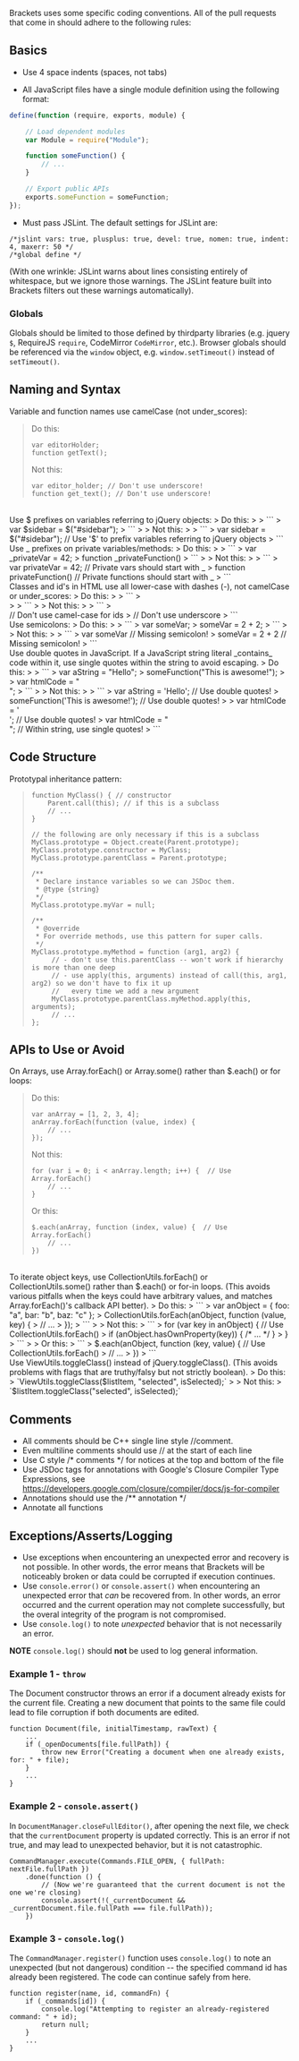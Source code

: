 Brackets uses some specific coding conventions. All of the pull requests that come in should adhere to the following rules:

## Basics ##
* Use 4 space indents (spaces, not tabs)

* All JavaScript files have a single module definition using the following format:

```javascript
define(function (require, exports, module) {

    // Load dependent modules
    var Module = require("Module");

    function someFunction() {
        // ...
    }

    // Export public APIs
    exports.someFunction = someFunction;
});
```

* Must pass JSLint. The default settings for JSLint are:

```
/*jslint vars: true, plusplus: true, devel: true, nomen: true, indent: 4, maxerr: 50 */
/*global define */
```

(With one wrinkle: JSLint warns about lines consisting entirely of whitespace, but we ignore those warnings. The JSLint feature built into Brackets filters out these warnings automatically).


### Globals ###

Globals should be limited to those defined by thirdparty libraries (e.g. jquery ``$``, RequireJS ``require``, CodeMirror ``CodeMirror``, etc.). Browser globals should be referenced via the ``window`` object, e.g. ``window.setTimeout()`` instead of ``setTimeout()``.

## Naming and Syntax ##
Variable and function names use camelCase (not under_scores):
> Do this:
>
> ```
> var editorHolder; 
> function getText();
> ```
>
> Not this:
>
> ```
> var editor_holder; // Don't use underscore!
> function get_text(); // Don't use underscore!
> ```

<br/>
Use $ prefixes on variables referring to jQuery objects:
> Do this:
>
> ```
> var $sidebar = $("#sidebar");
> ```
>
> Not this:
>
> ```
> var sidebar = $("#sidebar"); // Use '$' to prefix variables referring to jQuery objects
> ```

<br/>
Use _ prefixes on private variables/methods:
> Do this:
>
> ```
> var _privateVar = 42;
> function _privateFunction() 
> ```
>
> Not this:
>
> ```
> var privateVar = 42; // Private vars should start with _
> function privateFunction() // Private functions should start with _
> ```

<br/>
Classes and id's in HTML use all lower-case with dashes (-), not camelCase or under_scores:
> Do this:
>
> ```
> <div id="search-results">
> <span class="title-wrapper">
> ```
>
> Not this:
>
> ```
> <div id="searchResults">  // Don't use camel-case for ids
> <span class="title_wrapper"> // Don't use underscore
> ```

<br/>
Use semicolons:
> Do this:
>
> ```
> var someVar;
> someVar = 2 + 2;
> ```
>
> Not this:
>
> ```
> var someVar   // Missing semicolon!
> someVar = 2 + 2   // Missing semicolon!
> ```

<br/>
Use double quotes in JavaScript. If a JavaScript string literal _contains_ code within it, use single quotes within the string to avoid escaping.
> Do this:
>
> ```
> var aString = "Hello";
> someFunction("This is awesome!");
>
> var htmlCode = "<div id='some-id' class='some-class'></div>";
> ```
>
> Not this:
>
> ```
> var aString = 'Hello'; // Use double quotes!
> someFunction('This is awesome!'); // Use double quotes!
>
> var htmlCode = '<div id="some-id" class="some-class"></div>'; // Use double quotes!
> var htmlCode = "<div id=\"some-id\" class=\"some-class\"></div>"; // Within string, use single quotes!
> ```


## Code Structure ##
Prototypal inheritance pattern:
> ```
> function MyClass() { // constructor
>     Parent.call(this); // if this is a subclass
>     // ...
> }
>
> // the following are only necessary if this is a subclass
> MyClass.prototype = Object.create(Parent.prototype);
> MyClass.prototype.constructor = MyClass;
> MyClass.prototype.parentClass = Parent.prototype;
>
> /**
>  * Declare instance variables so we can JSDoc them.
>  * @type {string}
>  */
> MyClass.prototype.myVar = null;
>
> /**
>  * @override
>  * For override methods, use this pattern for super calls.
>  */
> MyClass.prototype.myMethod = function (arg1, arg2) {
>      // - don't use this.parentClass -- won't work if hierarchy is more than one deep
>      // - use apply(this, arguments) instead of call(this, arg1, arg2) so we don't have to fix it up
>      //   every time we add a new argument
>      MyClass.prototype.parentClass.myMethod.apply(this, arguments);
>      // ... 
> };


## APIs to Use or Avoid ##
On Arrays, use Array.forEach() or Array.some() rather than $.each() or for loops:
> Do this:
> ```
> var anArray = [1, 2, 3, 4];
> anArray.forEach(function (value, index) {
>     // ...
> });
> ```
>
> Not this:
> ```
> for (var i = 0; i < anArray.length; i++) {  // Use Array.forEach()
>     // ...
> }
> ```
>
> Or this:
> ```
> $.each(anArray, function (index, value) {  // Use Array.forEach()
>     // ...
> })
> ```

<br/>
To iterate object keys, use CollectionUtils.forEach() or CollectionUtils.some() rather than $.each() or for-in loops. (This avoids various pitfalls when the keys could have arbitrary values, and matches Array.forEach()'s callback API better).
> Do this:
> ```
> var anObject = { foo: "a", bar: "b", baz: "c" };
> CollectionUtils.forEach(anObject, function (value, key) {
>     // ...
> });
> ```
>
> Not this:
> ```
> for (var key in anObject) {  // Use CollectionUtils.forEach()
>     if (anObject.hasOwnProperty(key)) { /* ... */ }
> }
> ```
>
> Or this:
> ```
> $.each(anObject, function (key, value) {  // Use CollectionUtils.forEach()
>     // ...
> })
> ```

<br/>
Use ViewUtils.toggleClass() instead of jQuery.toggleClass(). (This avoids problems with flags that are truthy/falsy but not strictly boolean).
> Do this:
> `ViewUtils.toggleClass($listItem, "selected", isSelected);`
>
> Not this:
> `$listItem.toggleClass("selected", isSelected);`


## Comments ##
* All comments should be C++ single line style //comment.
* Even multiline comments should use // at the start of each line
* Use C style /* comments */ for notices at the top and bottom of the file
* Use JSDoc tags for annotations with Google's Closure Compiler Type Expressions, see https://developers.google.com/closure/compiler/docs/js-for-compiler
* Annotations should use the /** annotation */
* Annotate all functions

## <a name="error_handling"></a>Exceptions/Asserts/Logging ##

* Use exceptions when encountering an unexpected error and recovery is not possible. In other words, the error means that Brackets will be noticeably broken or data could be corrupted if execution continues.
* Use `console.error()` or `console.assert()` when encountering an unexpected error that *can* be recovered from. In other words, an error occurred and the current operation may not complete successfully, but the overal integrity of the program is not compromised.
* Use `console.log()` to note *unexpected* behavior that is not necessarily an error. 

**NOTE** `console.log()` should **not** be used to log general information.

### Example 1 - `throw` ###

The Document constructor throws an error if a document already exists for the current file. Creating a new document that points to the same file could lead to file corruption if both documents are edited.

```
function Document(file, initialTimestamp, rawText) {
    ...
    if (_openDocuments[file.fullPath]) {
        throw new Error("Creating a document when one already exists, for: " + file);
    }
    ...
}
```

### Example 2 - `console.assert()` ###

In `DocumentManager.closeFullEditor()`, after opening the next file, we check that the `currentDocument` property is updated correctly. This is an error if not true, and may lead to unexpected behavior, but it is not catastrophic.

```
CommandManager.execute(Commands.FILE_OPEN, { fullPath: nextFile.fullPath })
    .done(function () {
        // (Now we're guaranteed that the current document is not the one we're closing)
        console.assert(!(_currentDocument && _currentDocument.file.fullPath === file.fullPath));
    })
```

### Example 3 - `console.log()` ###

The `CommandManager.register()` function uses `console.log()` to note an unexpected (but not dangerous) condition -- the specified command id has already been registered. The code can continue safely from here.

```JS
function register(name, id, commandFn) {
    if (_commands[id]) {
        console.log("Attempting to register an already-registered command: " + id);
        return null;
    }
    ...
}

```